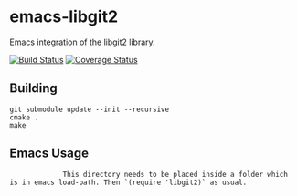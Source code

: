 # emacs-libgit2

Emacs integration of the libgit2 library.

[![Build Status](https://travis-ci.org/ksjogo/emacs-libgit2.svg?branch=master)](https://travis-ci.org/ksjogo/emacs-libgit2)
[![Coverage Status](https://coveralls.io/repos/github/ksjogo/emacs-libgit2/badge.svg)](https://coveralls.io/github/ksjogo/emacs-libgit2)

## Building

``` shell
git submodule update --init --recursive
cmake .
make
```

## Emacs Usage
                 This directory needs to be placed inside a folder which is in emacs load-path. Then `(require 'libgit2)` as usual.
